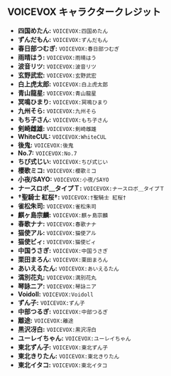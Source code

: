 ## VOICEVOX キャラクタークレジット

* **四国めたん:** `VOICEVOX:四国めたん`
* **ずんだもん:** `VOICEVOX:ずんだもん`
* **春日部つむぎ:** `VOICEVOX:春日部つむぎ`
* **雨晴はう:** `VOICEVOX:雨晴はう`
* **波音リツ:** `VOICEVOX:波音リツ`
* **玄野武宏:** `VOICEVOX:玄野武宏`
* **白上虎太郎:** `VOICEVOX:白上虎太郎`
* **青山龍星:** `VOICEVOX:青山龍星`
* **冥鳴ひまり:** `VOICEVOX:冥鳴ひまり`
* **九州そら:** `VOICEVOX:九州そら`
* **もち子さん:** `VOICEVOX:もち子さん`
* **剣崎雌雄:** `VOICEVOX:剣崎雌雄`
* **WhiteCUL:** `VOICEVOX:WhiteCUL`
* **後鬼:** `VOICEVOX:後鬼`
* **No.7:** `VOICEVOX:No.7`
* **ちび式じい:** `VOICEVOX:ちび式じい`
* **櫻歌ミコ:** `VOICEVOX:櫻歌ミコ`
* **小夜/SAYO:** `VOICEVOX:小夜/SAYO`
* **ナースロボ＿タイプＴ:** `VOICEVOX:ナースロボ＿タイプＴ`
* **†聖騎士 紅桜†:** `VOICEVOX:†聖騎士 紅桜†`
* **雀松朱司:** `VOICEVOX:雀松朱司`
* **麒ヶ島宗麟:** `VOICEVOX:麒ヶ島宗麟`
* **春歌ナナ:** `VOICEVOX:春歌ナナ`
* **猫使アル:** `VOICEVOX:猫使アル`
* **猫使ビィ:** `VOICEVOX:猫使ビィ`
* **中国うさぎ:** `VOICEVOX:中国うさぎ`
* **栗田まろん:** `VOICEVOX:栗田まろん`
* **あいえるたん:** `VOICEVOX:あいえるたん`
* **満別花丸:** `VOICEVOX:満別花丸`
* **琴詠ニア:** `VOICEVOX:琴詠ニア`
* **Voidoll:** `VOICEVOX:Voidoll`
* **ずん子:** `VOICEVOX:ずん子`
* **中部つるぎ:** `VOICEVOX:中部つるぎ`
* **離途:** `VOICEVOX:離途`
* **黒沢冴白:** `VOICEVOX:黒沢冴白`
* **ユーレイちゃん:** `VOICEVOX:ユーレイちゃん`
* **東北ずん子:** `VOICEVOX:東北ずん子`
* **東北きりたん:** `VOICEVOX:東北きりたん`
* **東北イタコ:** `VOICEVOX:東北イタコ`